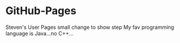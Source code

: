 # GitHub-Pages
Steven's User Pages
small change to show step
My fav programming language is Java...no C++... 

